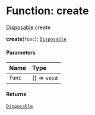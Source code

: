 # Function: create

[Disposable](/auto-docs/utils/modules/Disposable.md).create

**create**(`func`): [`Disposable`](/auto-docs/utils/interfaces/Disposable-1.md)

#### Parameters

| Name | Type |
| :------ | :------ |
| `func` | () => `void` |

#### Returns

[`Disposable`](/auto-docs/utils/interfaces/Disposable-1.md)
